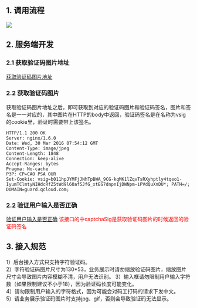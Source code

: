 ## 1. 调用流程
![](https://mccdn.qcloud.com/static/img/66b46b1e15fb998fb061a63156527f62/image.jpg)

## 2. 服务端开发
### 2.1 获取验证码图片地址
[获取验证码图片地址](http://tce.fsphere.cn/document/product/295/7840)
### 2.2 获取验证码图片
获取验证码图片地址之后，即可获取到对应的验证码图片和验证码签名，图片和签名是一一对应的，其中图片在HTTP的body中返回，验证码签名是在名称为vsig的cookie里，验证时需要带上该签名。
```
HTTP/1.1 200 OK
Server: nginx/1.6.0
Date: Wed, 30 Mar 2016 07:54:12 GMT
Content-Type: image/jpeg
Content-Length: 1848
Connection: keep-alive
Accept-Ranges: bytes
Pragma: No-cache
P3P: CP=CAO PSA OUR
Set-Cookie: vsig=b011hpJYMFjJNhTpBWA_9CG-kqMK1lZqvTsRXyhptly4tqeo1-IyumTClmtyNIHdcRfZ5tWd9l6Oaf5JfG_xtEG7dnpnIjDWNpm-iPVdQuXnDU*; PATH=/; DOMAIN=guard.qcloud.com;
```

### 2.2 验证用户输入是否正确
[验证用户输入是否正确](http://tce.fsphere.cn/document/product/295/7841)
<font color="red">该接口的中captchaSig是获取验证码图片的时候返回的验证码签名</font>

## 3. 接入规范
1）后台接入方式只支持字符验证码。  
2）字符验证码图片尺寸为130*53，业务展示时请勿缩放验证码图片，缩放图片尺寸会导致图片内容模糊不清，用户无法识别。
3）输入框请勿限制用户输入字符数（如果限制建议不小于18），因为验证码长度可能变化。  
4）请勿限制用户输入的字符格式，因为可能会对码工打码的请求下发中文。  
5）请业务展示验证码图片时支持jpg、gif，否则会导致验证码无法显示。  
